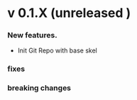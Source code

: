 
# v 0.1.X  (unreleased )
### New features.
*  Init Git Repo with base skel 

### fixes

### breaking changes
